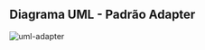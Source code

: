 ## Diagrama UML - Padrão Adapter
![uml-adapter](https://github.com/marcusviniciux1/aaes-adapter/assets/63192965/ed570d2b-e3da-498d-8f0f-24088586686f)
